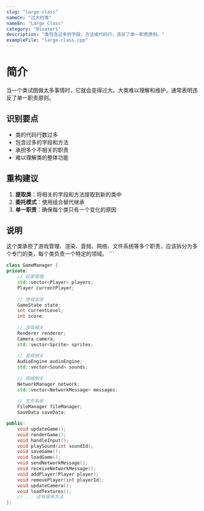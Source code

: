 ```yaml
---
slug: "large-class"
nameCn: "过大的类"
nameEn: "Large Class"
category: "Bloaters"
description: "类包含过多的字段、方法或代码行，违反了单一职责原则。"
exampleFile: "large-class.cpp"
---
```


# 简介

当一个类试图做太多事情时，它就会变得过大。大类难以理解和维护，通常表明违反了单一职责原则。

## 识别要点

- 类的代码行数过多
- 包含过多的字段和方法
- 承担多个不相关的职责
- 难以理解类的整体功能

## 重构建议

1. **提取类**：将相关的字段和方法提取到新的类中
2. **委托模式**：使用组合替代继承
3. **单一职责**：确保每个类只有一个变化的原因

## 说明

这个类承担了游戏管理、渲染、音频、网络、文件系统等多个职责，应该拆分为多个专门的类，每个类负责一个特定的领域。
\`\`\`

```cpp file="data/examples/large-class.cpp"
class GameManager {
private:
    // 玩家管理
    std::vector<Player> players;
    Player currentPlayer;
    
    // 游戏状态
    GameState state;
    int currentLevel;
    int score;
    
    // 渲染相关
    Renderer renderer;
    Camera camera;
    std::vector<Sprite> sprites;
    
    // 音频相关
    AudioEngine audioEngine;
    std::vector<Sound> sounds;
    
    // 网络相关
    NetworkManager network;
    std::vector<NetworkMessage> messages;
    
    // 文件系统
    FileManager fileManager;
    SaveData saveData;

public:
    void updateGame();
    void renderGame();
    void handleInput();
    void playSound(int soundId);
    void saveGame();
    void loadGame();
    void sendNetworkMessage();
    void receiveNetworkMessage();
    void addPlayer(Player player);
    void removePlayer(int playerId);
    void updateCamera();
    void loadTextures();
    // ... 还有很多方法
};
